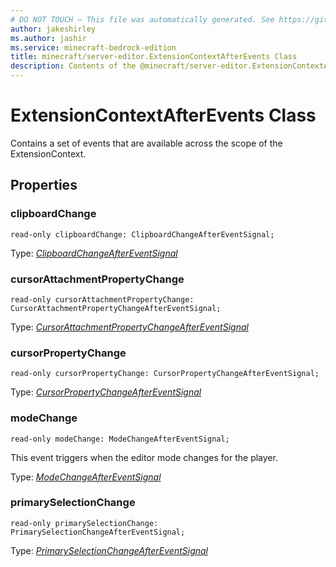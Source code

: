 ```yaml
---
# DO NOT TOUCH — This file was automatically generated. See https://github.com/mojang/minecraftapidocsgenerator to modify descriptions, examples, etc.
author: jakeshirley
ms.author: jashir
ms.service: minecraft-bedrock-edition
title: minecraft/server-editor.ExtensionContextAfterEvents Class
description: Contents of the @minecraft/server-editor.ExtensionContextAfterEvents class.
---
```

# ExtensionContextAfterEvents Class

Contains a set of events that are available across the scope of the ExtensionContext.

## Properties

### **clipboardChange**
`read-only clipboardChange: ClipboardChangeAfterEventSignal;`

Type: [*ClipboardChangeAfterEventSignal*](ClipboardChangeAfterEventSignal.md)

### **cursorAttachmentPropertyChange**
`read-only cursorAttachmentPropertyChange: CursorAttachmentPropertyChangeAfterEventSignal;`

Type: [*CursorAttachmentPropertyChangeAfterEventSignal*](CursorAttachmentPropertyChangeAfterEventSignal.md)

### **cursorPropertyChange**
`read-only cursorPropertyChange: CursorPropertyChangeAfterEventSignal;`

Type: [*CursorPropertyChangeAfterEventSignal*](CursorPropertyChangeAfterEventSignal.md)

### **modeChange**
`read-only modeChange: ModeChangeAfterEventSignal;`

This event triggers when the editor mode changes for the player.

Type: [*ModeChangeAfterEventSignal*](ModeChangeAfterEventSignal.md)

### **primarySelectionChange**
`read-only primarySelectionChange: PrimarySelectionChangeAfterEventSignal;`

Type: [*PrimarySelectionChangeAfterEventSignal*](PrimarySelectionChangeAfterEventSignal.md)
